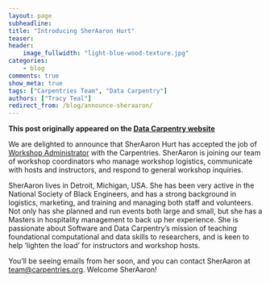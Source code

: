 ```yaml
---
layout: page
subheadline:
title: "Introducing SherAaron Hurt"
teaser:
header:
    image_fullwidth: "light-blue-wood-texture.jpg"
categories:
    - blog
comments: true
show_meta: true
tags: ["Carpentries Team", "Data Carpentry"]
authors: ["Tracy Teal"]
redirect_from: /blog/announce-sheraaron/
--- 
```


**This post originally appeared on the [Data Carpentry website](https://datacarpentry.org)**

We are delighted to announce that SherAaron Hurt has accepted the job of [Workshop Administrator](http://www.datacarpentry.org/blog/ws-admin/) with the Carpentries. SherAaron is joining our team of workshop coordinators who manage workshop logistics, communicate with hosts and instructors, and respond to general workshop inquiries.

SherAaron lives in Detroit, Michigan, USA. She has been very active in the National Society of Black Engineers, and has a strong background in logistics, marketing, and training and managing both staff and volunteers. Not only has she planned and run events both large and small, but she has a Masters in hospitality management to back up her experience. She is passionate about Software and Data Carpentry’s mission of teaching foundational computational and data skills to researchers, and is keen to help ‘lighten the load’ for instructors and workshop hosts.

You’ll be seeing emails from her soon, and you can contact SherAaron at team@carpentries.org. Welcome SherAaron!
